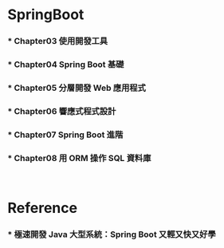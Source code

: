 SpringBoot
=====
### * Chapter03 使用開發工具
### * Chapter04 Spring Boot 基礎
### * Chapter05 分層開發 Web 應用程式
### * Chapter06 響應式程式設計
### * Chapter07 Spring Boot 進階
### * Chapter08 用 ORM 操作 SQL 資料庫
<br />

Reference
=====
### * 極速開發 Java 大型系統：Spring Boot 又輕又快又好學

